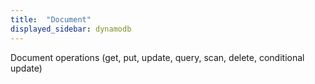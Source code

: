 ```yaml
---
title:  "Document"
displayed_sidebar: dynamodb
---
```


Document operations (get, put, update, query, scan, delete, conditional update)